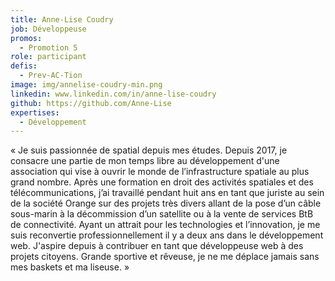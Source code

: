 ```yaml
---
title: Anne-Lise Coudry
job: Développeuse
promos:
  - Promotion 5
role: participant
defis:
  - Prev-AC-Tion
image: img/annelise-coudry-min.png
linkedin: www.linkedin.com/in/anne-lise-coudry
github: https://github.com/Anne-Lise
expertises:
  - Développement
---
```

« Je suis passionnée de spatial depuis mes études. Depuis 2017, je consacre une partie de mon temps libre au développement d'une association qui vise à ouvrir le monde de l’infrastructure spatiale au plus grand nombre. Après une formation en droit des activités spatiales et des télécommunications, j’ai travaillé pendant huit ans en tant que juriste au sein de la société Orange sur des projets très divers allant de la pose d’un câble sous-marin à la décommission d’un satellite ou à la vente de services BtB de connectivité. Ayant un attrait pour les technologies et l’innovation, je me suis reconvertie professionnellement il y a deux ans dans le développement web. J'aspire depuis à contribuer en tant que développeuse web à des projets citoyens. Grande sportive et rêveuse, je ne me déplace jamais sans mes baskets et ma liseuse. »
